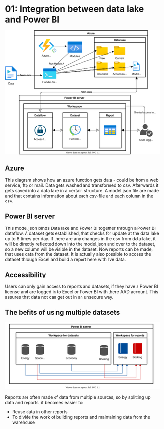 # 01: Integration between data lake and Power BI

![The setup](flow.drawio.svg)

## Azure
This diagram shows how an azure function gets data - could be from a web service, ftp or mail. Data gets washed and transformed to csv. Afterwards it gets saved into a data lake in a certain structure. A model.json file are made and that contains information about each csv-file and each column in the csv.

## Power BI server
This model.json binds Data lake and Power BI together through a Power BI dataflow.
A dataset gets established, that checks for update at the data lake up to 8 times per day. If there are any changes in the csv from data lake, it will be directly reflected down into the model.json and over to the dataset, so a new column will be visible in the dataset.
Now reports can be made, that uses data from the dataset. It is actually also possible to access the dataset through Excel and build a report here with live data.

## Accessibility
Users can only gain access to reports and datasets, if they have a Power BI license and are logged in to Excel or Power BI with there AAD account. This assures that data not can get out in an unsecure way.

## The befits of using multiple datasets
![Splitting up datasets and report](powerbi-datasets.drawio.svg)

Reports are often made of data from multiple sources, so by splitting up data and reports, it becomes easier to:
* Reuse data in other reports
* To divide the work of building reports and maintaining data from the warehouse
